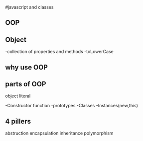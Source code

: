 #javascript and classes

## OOP

## Object
-collection of properties and methods
-toLowerCase

## why use OOP

## parts of OOP
object literal

-Constructor function
-prototypes
-Classes
-Instances(new,this)

## 4 pillers
abstruction
encapsulation
inheritance
polymorphism